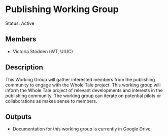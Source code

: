 # Publishing Working Group
Status: Active

## Members
* Victoria Stodden (WT, UIUC)

## Description 
This Working Group will gather interested members from the publishing community to engage with the Whole Tale project. This working group will inform the Whole Tale project of relevant developments and interests in the publishing community. The working group can iterate on potential pilots or collaborations as makes sense to members.

## Outputs
* Documentation for this working group is currently in Google Drive
